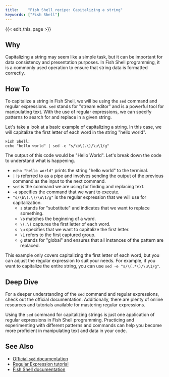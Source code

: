 ```yaml
---
title:    "Fish Shell recipe: Capitalizing a string"
keywords: ["Fish Shell"]
---
```


{{< edit_this_page >}}

## Why

Capitalizing a string may seem like a simple task, but it can be important for data consistency and presentation purposes. In Fish Shell programming, it is a commonly used operation to ensure that string data is formatted correctly.

## How To

To capitalize a string in Fish Shell, we will be using the `sed` command and regular expressions. `sed` stands for "stream editor" and is a powerful tool for manipulating text. With the use of regular expressions, we can specify patterns to search for and replace in a given string.

Let's take a look at a basic example of capitalizing a string. In this case, we will capitalize the first letter of each word in the string "hello world".

```
Fish Shell:
echo "hello world" | sed -e "s/\b\(.\)/\u\1/g"
```

The output of this code would be "Hello World". Let's break down the code to understand what is happening.

- `echo "hello world"` prints the string "hello world" to the terminal.
- `|` is referred to as a pipe and involves sending the output of the previous command as the input to the next command.
- `sed` is the command we are using for finding and replacing text.
- `-e` specifies the command that we want to execute.
- `"s/\b\(.\)/\u\1/g"` is the regular expression that we will use for capitalization.
    - `s` stands for "substitute" and indicates that we want to replace something.
    - `\b` matches the beginning of a word.
    - `\(.\)` captures the first letter of each word.
    - `\u` specifies that we want to capitalize the first letter.
    - `\1` refers to the first captured group.
    - `g` stands for "global" and ensures that all instances of the pattern are replaced.

This example only covers capitalizing the first letter of each word, but you can adjust the regular expression to suit your needs. For example, if you want to capitalize the entire string, you can use `sed -e "s/\(.*\)/\u\1/g"`.

## Deep Dive

For a deeper understanding of the `sed` command and regular expressions, check out the official documentation. Additionally, there are plenty of online resources and tutorials available for mastering regular expressions.

Using the `sed` command for capitalizing strings is just one application of regular expressions in Fish Shell programming. Practicing and experimenting with different patterns and commands can help you become more proficient in manipulating text and data in your code.

## See Also

- [Official `sed` documentation](https://www.gnu.org/savannah-checkouts/gnu/sed/manual/sed.html)
- [Regular Expression tutorial](https://regexone.com/)
- [Fish Shell documentation](https://fishshell.com/docs/current/)